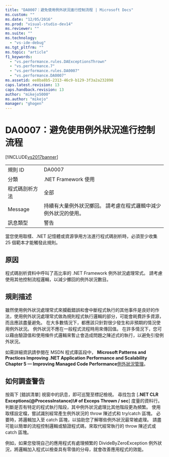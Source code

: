 ```yaml
---
title: "DA0007：避免使用例外狀況進行控制流程 | Microsoft Docs"
ms.custom: ""
ms.date: "12/05/2016"
ms.prod: "visual-studio-dev14"
ms.reviewer: ""
ms.suite: ""
ms.technology: 
  - "vs-ide-debug"
ms.tgt_pltfrm: ""
ms.topic: "article"
f1_keywords: 
  - "vs.performance.rules.DAExceptionsThrown"
  - "vs.performance.7"
  - "vs.performance.rules.DA0007"
  - "vs.performance.DA0007"
ms.assetid: ee8ba8b5-2313-46c9-b129-3f3a2a232898
caps.latest.revision: 13
caps.handback.revision: 13
author: "mikejo5000"
ms.author: "mikejo"
manager: "ghogen"
---
```

# DA0007：避免使用例外狀況進行控制流程
[!INCLUDE[vs2017banner](../code-quality/includes/vs2017banner.md)]

|||  
|-|-|  
|規則 ID|DA0007|  
|分類|.NET Framework 使用|  
|程式碼剖析方法|全部|  
|Message|持續有大量例外狀況擲回。  請考慮在程式邏輯中減少例外狀況的使用。|  
|訊息類型|警告|  
  
 當您使用取樣、.NET 記憶體或資源爭用方法進行程式碼剖析時，必須至少收集 25 個範本才能觸發此規則。  
  
## 原因  
 程式碼剖析資料中呼叫了高比率的 .NET Framework 例外狀況處理常式。  請考慮使用其他控制流程邏輯，以減少擲回的例外狀況數目。  
  
## 規則描述  
 雖然使用例外狀況處理常式來攔截錯誤和會中斷程式執行的其他事件是良好的作法，使用例外狀況處理常式做為規則程式執行邏輯的部分，可能會耗費許多資源，而且應該盡量避免。  在大多數情況下，都應該只針對很少發生和非預期的情況使用例外狀況。  例外狀況不應在一般程式流程時用來傳回值。  在許多情況下，您可以藉由驗證值和使用條件式邏輯來暫止會造成問題之陳述式的執行，以避免引發例外狀況。  
  
 如需詳細資訊請參閱在 MSDN 程式庫區段中， **Microsoft Patterns and Practices Improving .NET Application Performance and Scalability Chapter 5 — Improving Managed Code Performance**[例外狀況管理](http://go.microsoft.com/fwlink/?LinkID=177825)。  
  
## 如何調查警告  
 按兩下 \[錯誤清單\] 視窗中的訊息，即可巡覽至標記檢視。  尋找包含 \[**.NET CLR Exceptions\(@ProcessInstance\)\\\# of Exceps Thrown \/ sec**\] 度量的資料行。  判斷是否有特定的程式執行階段，其中例外狀況處理比其他階段更為頻繁。  使用取樣設定檔，嘗試識別經常產生例外狀況的 throw 陳述式和 try\/catch 區塊。  必要時，將邏輯加入至 catch 區塊，以協助您了解哪些例外狀況最常被處理。  請盡可能以簡單的流程控制邏輯或驗證程式碼，來取代經常執行的 throw 陳述式或 catch 區塊。  
  
 例如，如果您發現自己的應用程式有處理頻繁的 DivideByZeroException 例外狀況，將邏輯加入程式以檢查具有零值的分母，就會改善應用程式的效能。